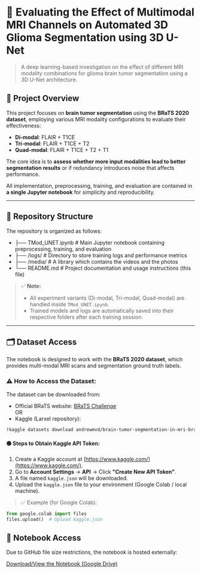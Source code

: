 # 🧠 Evaluating the Effect of Multimodal MRI Channels on Automated 3D Glioma Segmentation using 3D U-Net

> A deep learning-based investigation on the effect of different MRI modality combinations for glioma brain tumor segmentation using a 3D U-Net architecture.

## 📌 Project Overview

This project focuses on **brain tumor segmentation** using the **BRaTS 2020 dataset**, employing various MRI modality configurations to evaluate their effectiveness:
- **Di-modal**: FLAIR + T1CE
- **Tri-modal**: FLAIR + T1CE + T2
- **Quad-modal**: FLAIR + T1CE + T2 + T1

The core idea is to **assess whether more input modalities lead to better segmentation results** or if redundancy introduces noise that affects performance.

All implementation, preprocessing, training, and evaluation are contained in **a single Jupyter notebook** for simplicity and reproducibility.

---
## 📁 Repository Structure

The repository is organized as follows:
- ├── TMod_UNET.ipynb # Main Jupyter notebook containing preprocessing, training, and evaluation
- ├── /logs/ # Directory to store training logs and performance metrics
- ├── /media/ # A library which contains the videos and the photos
- └── README.md # Project documentation and usage instructions (this file)

> ✅ **Note:**  
> - All experiment variants (Di-modal, Tri-modal, Quad-modal) are handled inside `TMod_UNET.ipynb`.  
> - Trained models and logs are automatically saved into their respective folders after each training session.
---

## 🗂️ Dataset Access

The notebook is designed to work with the **BRaTS 2020 dataset**, which provides multi-modal MRI scans and segmentation ground truth labels.

### ⚠️ How to Access the Dataset:

The dataset can be downloaded from:
- Official BRaTS website: [BRaTS Challenge](https://www.med.upenn.edu/cbica/brats2020/data.html)  
OR  
- Kaggle (Larxel repository):  
```bash
!kaggle datasets download andrewmvd/brain-tumor-segmentation-in-mri-brats-2015
```
#### 🟢 Steps to Obtain Kaggle API Token:
1. Create a Kaggle account at [https://www.kaggle.com/](https://www.kaggle.com/).
2. Go to **Account Settings** → **API** → Click **"Create New API Token"**.
3. A file named `kaggle.json` will be downloaded.
4. Upload the `kaggle.json` file to your environment (Google Colab / local machine).

> ✅ Example (for Google Colab):
```python
from google.colab import files
files.upload()  # Upload kaggle.json
```

## 🔗 Notebook Access

Due to GitHub file size restrictions, the notebook is hosted externally:

[Download/View the Notebook (Google Drive)](https://drive.google.com/drive/folders/1quu60iwUaEvBv8AnqJr00c0OvEIRgbh6?usp=drive_link)



